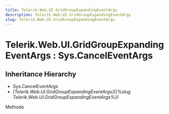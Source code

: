 ```yaml
---
title: Telerik.Web.UI.GridGroupExpandingEventArgs
description: Telerik.Web.UI.GridGroupExpandingEventArgs
slug: Telerik.Web.UI.GridGroupExpandingEventArgs
---
```


# Telerik.Web.UI.GridGroupExpandingEventArgs : Sys.CancelEventArgs 

## Inheritance Hierarchy

* Sys.CancelEventArgs
* *[Telerik.Web.UI.GridGroupExpandingEventArgs]({%slug Telerik.Web.UI.GridGroupExpandingEventArgs%})*


Methods



